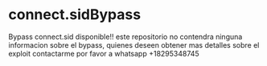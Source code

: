 # connect.sidBypass
Bypass connect.sid disponible!!  este repositorio no contendra ninguna informacion sobre el bypass, quienes deseen obtener mas detalles sobre el exploit contactarme por favor a whatsapp +18295348745
